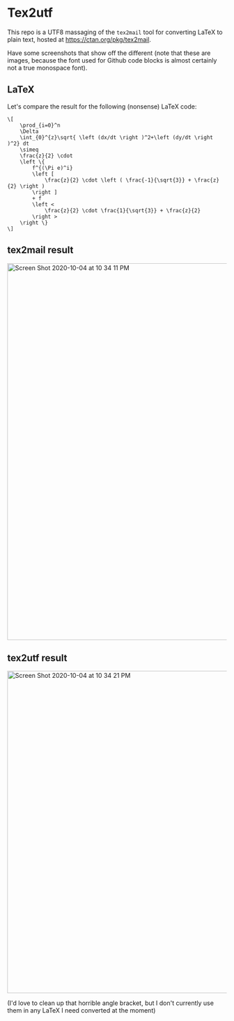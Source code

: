 # Tex2utf

This repo is a UTF8 massaging of the `tex2mail` tool for converting LaTeX to plain text, hosted at https://ctan.org/pkg/tex2mail.

Have some screenshots that show off the different (note that these are images, because the font used for Github code blocks is almost certainly not a true monospace font).

## LaTeX

Let's compare the result for the following (nonsense) LaTeX code:

```
\[
    \prod_{i=0}^n
    \Delta
    \int_{0}^{z}\sqrt{ \left (dx/dt \right )^2+\left (dy/dt \right )^2} dt
    \simeq
    \frac{z}{2} \cdot
    \left \{
        f^{(\Pi e)^i}
        \left [
            \frac{z}{2} \cdot \left ( \frac{-1}{\sqrt{3}} + \frac{z}{2} \right )
        \right ]
        + f
        \left <
            \frac{z}{2} \cdot \frac{1}{\sqrt{3}} + \frac{z}{2}
        \right >
    \right \}
\]
```

## tex2mail result

<img width="866" alt="Screen Shot 2020-10-04 at 10 34 11 PM" src="https://user-images.githubusercontent.com/177243/95043598-1e672480-0692-11eb-920a-b8d55486d91d.png">

## tex2utf result

<img width="741" alt="Screen Shot 2020-10-04 at 10 34 21 PM" src="https://user-images.githubusercontent.com/177243/95043610-24f59c00-0692-11eb-9835-3de1f71ab11c.png">

(I'd love to clean up that horrible angle bracket, but I don't currently use them in any LaTeX I need converted at the moment)
